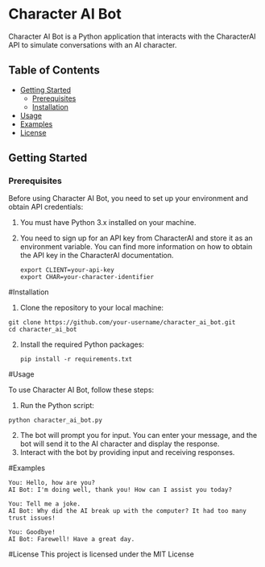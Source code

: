 # Character AI Bot

Character AI Bot is a Python application that interacts with the CharacterAI API to simulate conversations with an AI character.

## Table of Contents

- [Getting Started](#getting-started)
  - [Prerequisites](#prerequisites)
  - [Installation](#installation)
- [Usage](#usage)
- [Examples](#examples)
- [License](#license)

## Getting Started

### Prerequisites

Before using Character AI Bot, you need to set up your environment and obtain API credentials:

1. You must have Python 3.x installed on your machine.
2. You need to sign up for an API key from CharacterAI and store it as an environment variable. You can find more information on how to obtain the API key in the CharacterAI documentation.

   ```shell
   export CLIENT=your-api-key
   export CHAR=your-character-identifier
   ```

#Installation

1. Clone the repository to your local machine:
  ```shell
  git clone https://github.com/your-username/character_ai_bot.git
  cd character_ai_bot
  ```
2. Install the required Python packages:
   ```shell
   pip install -r requirements.txt
   ```
#Usage

To use Character AI Bot, follow these steps:

1. Run the Python script:
```shell
python character_ai_bot.py
```
2. The bot will prompt you for input. You can enter your message, and the bot will send it to the AI character and display the response.
3. Interact with the bot by providing input and receiving responses.

#Examples
 
```shell
You: Hello, how are you?
AI Bot: I'm doing well, thank you! How can I assist you today?

You: Tell me a joke.
AI Bot: Why did the AI break up with the computer? It had too many trust issues!

You: Goodbye!
AI Bot: Farewell! Have a great day.
```
#License
This project is licensed under the MIT License 
